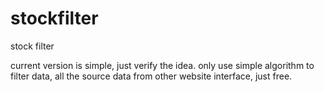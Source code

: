 # stockfilter
stock filter

current version is simple, just verify the idea. only use simple algorithm to filter data, all the source data from other website interface, just free.
